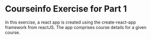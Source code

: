# Courseinfo Exercise for Part 1

In this exercise, a react app is created using the create-react-app framework from reactJS. The app comprises course details for a given course.